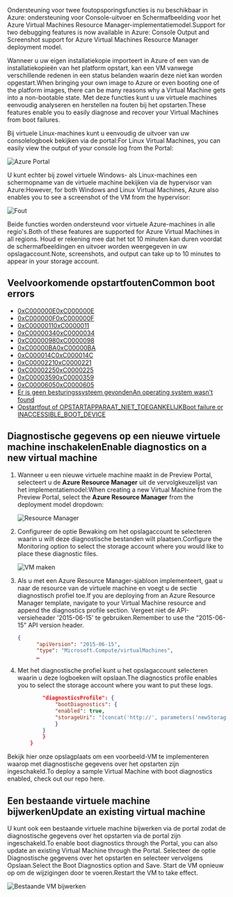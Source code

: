<span data-ttu-id="d2ee1-101">Ondersteuning voor twee foutopsporingsfuncties is nu beschikbaar in Azure: ondersteuning voor Console-uitvoer en Schermafbeelding voor het Azure Virtual Machines Resource Manager-implementatiemodel.</span><span class="sxs-lookup"><span data-stu-id="d2ee1-101">Support for two debugging features is now available in Azure: Console Output and Screenshot support for Azure Virtual Machines Resource Manager deployment model.</span></span> 

<span data-ttu-id="d2ee1-102">Wanneer u uw eigen installatiekopie importeert in Azure of een van de installatiekopieën van het platform opstart, kan een VM vanwege verschillende redenen in een status belanden waarin deze niet kan worden opgestart.</span><span class="sxs-lookup"><span data-stu-id="d2ee1-102">When bringing your own image to Azure or even booting one of the platform images, there can be many reasons why a Virtual Machine gets into a non-bootable state.</span></span> <span data-ttu-id="d2ee1-103">Met deze functies kunt u uw virtuele machines eenvoudig analyseren en herstellen na fouten bij het opstarten.</span><span class="sxs-lookup"><span data-stu-id="d2ee1-103">These features enable you to easily diagnose and recover your Virtual Machines from boot failures.</span></span>

<span data-ttu-id="d2ee1-104">Bij virtuele Linux-machines kunt u eenvoudig de uitvoer van uw consolelogboek bekijken via de portal:</span><span class="sxs-lookup"><span data-stu-id="d2ee1-104">For Linux Virtual Machines, you can easily view the output of your console log from the Portal:</span></span>

![Azure Portal](./media/virtual-machines-common-boot-diagnostics/screenshot1.png)
 
<span data-ttu-id="d2ee1-106">U kunt echter bij zowel virtuele Windows- als Linux-machines een schermopname van de virtuele machine bekijken via de hypervisor van Azure:</span><span class="sxs-lookup"><span data-stu-id="d2ee1-106">However, for both Windows and Linux Virtual Machines, Azure also enables you to see a screenshot of the VM from the hypervisor:</span></span>

![Fout](./media/virtual-machines-common-boot-diagnostics/screenshot2.png)

<span data-ttu-id="d2ee1-108">Beide functies worden ondersteund voor virtuele Azure-machines in alle regio's.</span><span class="sxs-lookup"><span data-stu-id="d2ee1-108">Both of these features are supported for Azure Virtual Machines in all regions.</span></span> <span data-ttu-id="d2ee1-109">Houd er rekening mee dat het tot 10 minuten kan duren voordat de schermafbeeldingen en uitvoer worden weergegeven in uw opslagaccount.</span><span class="sxs-lookup"><span data-stu-id="d2ee1-109">Note, screenshots, and output can take up to 10 minutes to appear in your storage account.</span></span>

## <a name="common-boot-errors"></a><span data-ttu-id="d2ee1-110">Veelvoorkomende opstartfouten</span><span class="sxs-lookup"><span data-stu-id="d2ee1-110">Common boot errors</span></span>

- [<span data-ttu-id="d2ee1-111">0xC000000E</span><span class="sxs-lookup"><span data-stu-id="d2ee1-111">0xC000000E</span></span>](https://support.microsoft.com/help/4010129)
- [<span data-ttu-id="d2ee1-112">0xC000000F</span><span class="sxs-lookup"><span data-stu-id="d2ee1-112">0xC000000F</span></span>](https://support.microsoft.com/help/4010130)
- [<span data-ttu-id="d2ee1-113">0xC0000011</span><span class="sxs-lookup"><span data-stu-id="d2ee1-113">0xC0000011</span></span>](https://support.microsoft.com/help/4010134)
- [<span data-ttu-id="d2ee1-114">0xC0000034</span><span class="sxs-lookup"><span data-stu-id="d2ee1-114">0xC0000034</span></span>](https://support.microsoft.com/help/4010140)
- [<span data-ttu-id="d2ee1-115">0xC0000098</span><span class="sxs-lookup"><span data-stu-id="d2ee1-115">0xC0000098</span></span>](https://support.microsoft.com/help/4010137)
- [<span data-ttu-id="d2ee1-116">0xC00000BA</span><span class="sxs-lookup"><span data-stu-id="d2ee1-116">0xC00000BA</span></span>](https://support.microsoft.com/help/4010136)
- [<span data-ttu-id="d2ee1-117">0xC000014C</span><span class="sxs-lookup"><span data-stu-id="d2ee1-117">0xC000014C</span></span>](https://support.microsoft.com/help/4010141)
- [<span data-ttu-id="d2ee1-118">0xC0000221</span><span class="sxs-lookup"><span data-stu-id="d2ee1-118">0xC0000221</span></span>](https://support.microsoft.com/help/4010132)
- [<span data-ttu-id="d2ee1-119">0xC0000225</span><span class="sxs-lookup"><span data-stu-id="d2ee1-119">0xC0000225</span></span>](https://support.microsoft.com/help/4010138)
- [<span data-ttu-id="d2ee1-120">0xC0000359</span><span class="sxs-lookup"><span data-stu-id="d2ee1-120">0xC0000359</span></span>](https://support.microsoft.com/help/4010135)
- [<span data-ttu-id="d2ee1-121">0xC0000605</span><span class="sxs-lookup"><span data-stu-id="d2ee1-121">0xC0000605</span></span>](https://support.microsoft.com/help/4010131)
- [<span data-ttu-id="d2ee1-122">Er is geen besturingssysteem gevonden</span><span class="sxs-lookup"><span data-stu-id="d2ee1-122">An operating system wasn't found</span></span>](https://support.microsoft.com/help/4010142)
- [<span data-ttu-id="d2ee1-123">Opstartfout of OPSTARTAPPARAAT_NIET_TOEGANKELIJK</span><span class="sxs-lookup"><span data-stu-id="d2ee1-123">Boot failure or INACCESSIBLE_BOOT_DEVICE</span></span>](https://support.microsoft.com/help/4010143)

## <a name="enable-diagnostics-on-a-new-virtual-machine"></a><span data-ttu-id="d2ee1-124">Diagnostische gegevens op een nieuwe virtuele machine inschakelen</span><span class="sxs-lookup"><span data-stu-id="d2ee1-124">Enable diagnostics on a new virtual machine</span></span>
1. <span data-ttu-id="d2ee1-125">Wanneer u een nieuwe virtuele machine maakt in de Preview Portal, selecteert u de **Azure Resource Manager** uit de vervolgkeuzelijst van het implementatiemodel:</span><span class="sxs-lookup"><span data-stu-id="d2ee1-125">When creating a new Virtual Machine from the Preview Portal, select the **Azure Resource Manager** from the deployment model dropdown:</span></span>
 
    ![Resource Manager](./media/virtual-machines-common-boot-diagnostics/screenshot3.jpg)

2. <span data-ttu-id="d2ee1-127">Configureer de optie Bewaking om het opslagaccount te selecteren waarin u wilt deze diagnostische bestanden wilt plaatsen.</span><span class="sxs-lookup"><span data-stu-id="d2ee1-127">Configure the Monitoring option to select the storage account where you would like to place these diagnostic files.</span></span>
 
    ![VM maken](./media/virtual-machines-common-boot-diagnostics/screenshot4.jpg)

3. <span data-ttu-id="d2ee1-129">Als u met een Azure Resource Manager-sjabloon implementeert, gaat u naar de resource van de virtuele machine en voegt u de sectie diagnostisch profiel toe.</span><span class="sxs-lookup"><span data-stu-id="d2ee1-129">If you are deploying from an Azure Resource Manager template, navigate to your Virtual Machine resource and append the diagnostics profile section.</span></span> <span data-ttu-id="d2ee1-130">Vergeet niet de API-versieheader '2015-06-15' te gebruiken.</span><span class="sxs-lookup"><span data-stu-id="d2ee1-130">Remember to use the “2015-06-15” API version header.</span></span>

    ```json
    {
          "apiVersion": "2015-06-15",
          "type": "Microsoft.Compute/virtualMachines",
          … 
    ```

4. <span data-ttu-id="d2ee1-131">Met het diagnostische profiel kunt u het opslagaccount selecteren waarin u deze logboeken wilt opslaan.</span><span class="sxs-lookup"><span data-stu-id="d2ee1-131">The diagnostics profile enables you to select the storage account where you want to put these logs.</span></span>

    ```json
            "diagnosticsProfile": {
                "bootDiagnostics": {
                "enabled": true,
                "storageUri": "[concat('http://', parameters('newStorageAccountName'), '.blob.core.windows.net')]"
                }
            }
            }
        }
    ```

<span data-ttu-id="d2ee1-132">Bekijk hier onze opslagplaats om een voorbeeld-VM te implementeren waarop met diagnostische gegevens over het opstarten zijn ingeschakeld.</span><span class="sxs-lookup"><span data-stu-id="d2ee1-132">To deploy a sample Virtual Machine with boot diagnostics enabled, check out our repo here.</span></span>

## <a name="update-an-existing-virtual-machine"></a><span data-ttu-id="d2ee1-133">Een bestaande virtuele machine bijwerken</span><span class="sxs-lookup"><span data-stu-id="d2ee1-133">Update an existing virtual machine</span></span> ##

<span data-ttu-id="d2ee1-134">U kunt ook een bestaande virtuele machine bijwerken via de portal zodat de diagnostische gegevens over het opstarten via de portal zijn ingeschakeld.</span><span class="sxs-lookup"><span data-stu-id="d2ee1-134">To enable boot diagnostics through the Portal, you can also update an existing Virtual Machine through the Portal.</span></span> <span data-ttu-id="d2ee1-135">Selecteer de optie Diagnostische gegevens over het opstarten en selecteer vervolgens Opslaan.</span><span class="sxs-lookup"><span data-stu-id="d2ee1-135">Select the Boot Diagnostics option and Save.</span></span> <span data-ttu-id="d2ee1-136">Start de VM opnieuw op om de wijzigingen door te voeren.</span><span class="sxs-lookup"><span data-stu-id="d2ee1-136">Restart the VM to take effect.</span></span>

![Bestaande VM bijwerken](./media/virtual-machines-common-boot-diagnostics/screenshot5.png)

